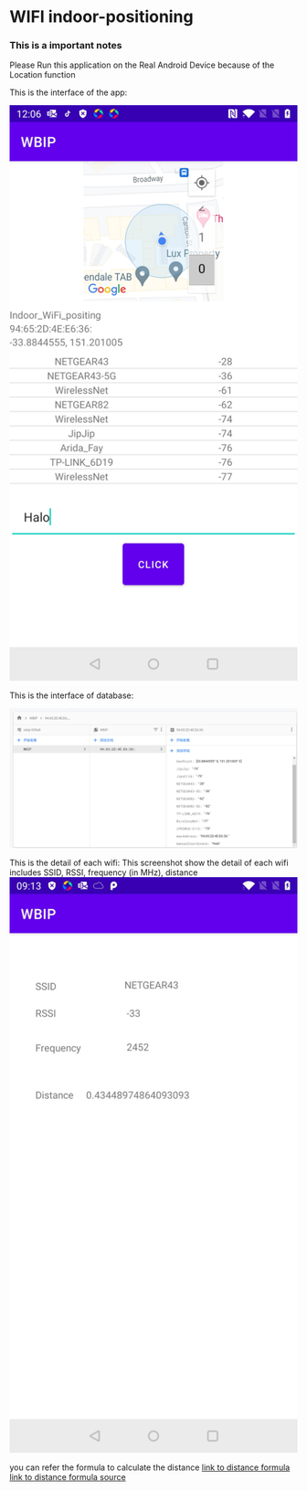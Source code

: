 # WIFI indoor-positioning


### This is a important notes

Please Run this application on the Real Android Device because of the Location function


This is the interface of the app:

![Image of interface](https://github.com/richard110110/WIFI-Indoor-Positioning/blob/main/image/Screenshot_20210716-120606.jpg?raw=true)

This is the interface of database:

![Image of database](https://github.com/richard110110/WIFI-Indoor-Positioning/blob/main/image/Capture.PNG?raw=true)

This is the detail of each wifi:
This screenshot show the detail of each wifi
includes SSID, RSSI, frequency (in MHz), distance
![Image of database](https://github.com/richard110110/WIFI-Indoor-Positioning/blob/main/image/networkDetaillabel.jpg?raw=true)

you can refer the formula to calculate the distance
[link to distance formula](https://en.wikipedia.org/wiki/Free-space_path_loss)
[link to distance formula source](https://stackoverflow.com/questions/11217674/how-to-calculate-distance-from-wifi-router-using-signal-strength)
